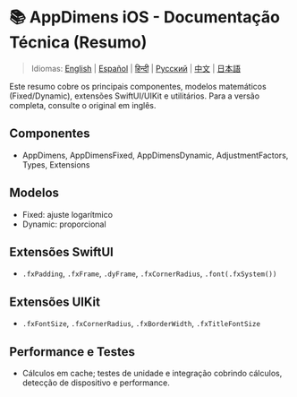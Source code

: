 # 📚 AppDimens iOS - Documentação Técnica (Resumo)

> Idiomas: [English](../../../iOS/DOCUMENTATION.md) | [Español](../../es/iOS/DOCUMENTATION.md) | [हिन्दी](../../hi/iOS/DOCUMENTATION.md) | [Русский](../../ru/iOS/DOCUMENTATION.md) | [中文](../../zh/iOS/DOCUMENTATION.md) | [日本語](../../ja/iOS/DOCUMENTATION.md)

Este resumo cobre os principais componentes, modelos matemáticos (Fixed/Dynamic), extensões SwiftUI/UIKit e utilitários. Para a versão completa, consulte o original em inglês.

## Componentes
- AppDimens, AppDimensFixed, AppDimensDynamic, AdjustmentFactors, Types, Extensions

## Modelos
- Fixed: ajuste logarítmico
- Dynamic: proporcional

## Extensões SwiftUI
- `.fxPadding`, `.fxFrame`, `.dyFrame`, `.fxCornerRadius`, `.font(.fxSystem())`

## Extensões UIKit
- `.fxFontSize`, `.fxCornerRadius`, `.fxBorderWidth`, `.fxTitleFontSize`

## Performance e Testes
- Cálculos em cache; testes de unidade e integração cobrindo cálculos, detecção de dispositivo e performance.
